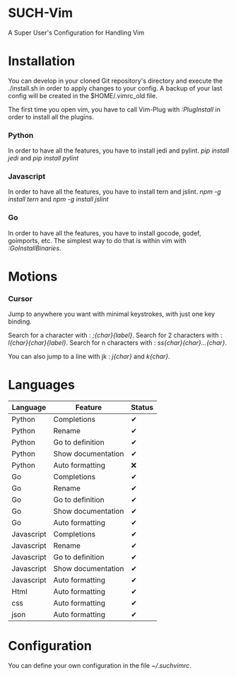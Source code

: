 # SUCH-Vim
A Super User's Configuration for Handling Vim

# Installation
You can develop in your cloned Git repository's directory and execute the ./install.sh in order to apply changes to your config. A backup of your last config will be created in the $HOME/.vimrc_old file.

The first time you open vim, you have to call Vim-Plug with *:PlugInstall* in order to install all the plugins.

### Python

In order to have all the features, you have to install jedi and pylint.
*pip install jedi* and *pip install pylint*

### Javascript

In order to have all the features, you have to install tern and jslint.
*npm -g install tern* and *npm -g install jslint*

### Go

In order to have all the features, you have to install gocode, godef, goimports, etc.
The simplest way to do that is within vim with *:GoInstallBinaries*.

# Motions

### Cursor

Jump to anywhere you want with minimal keystrokes, with just one key binding.

Search for a character with : *<Leader>;{char}{label}*.
Search for 2 characters with : *<Leader>l{char}{char}{label}*.
Search for n characters with : *<Leader>ss{char}{char}...{char}<Enter>*.

You can also jump to a line with jk : *<Leader>j{char}* and  *<Leader>k{char}*.

# Languages
|Language|Feature|Status|
|---|---|---|
|Python|Completions|&#10004;|
|Python|Rename|&#10004;|
|Python|Go to definition|&#10004;|
|Python|Show documentation|&#10004;|
|Python|Auto formatting|&#10060;|
|Go|Completions|&#10004;|
|Go|Rename|&#10004;|
|Go|Go to definition|&#10004;|
|Go|Show documentation|&#10004;|
|Go|Auto formatting|&#10004;|
|Javascript|Completions|&#10004;|
|Javascript|Rename|&#10004;|
|Javascript|Go to definition|&#10004;|
|Javascript|Show documentation|&#10004;|
|Javascript|Auto formatting|&#10004;|
|Html|Auto formatting|&#10004;|
|css|Auto formatting|&#10004;|
|json|Auto formatting|&#10004;|

# Configuration

You can define your own configuration in the file *~/.suchvimrc*.
